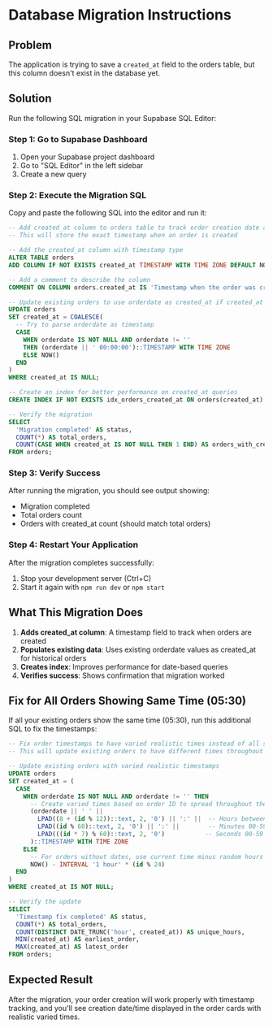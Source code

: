 # Database Migration Instructions

## Problem
The application is trying to save a `created_at` field to the orders table, but this column doesn't exist in the database yet.

## Solution
Run the following SQL migration in your Supabase SQL Editor:

### Step 1: Go to Supabase Dashboard
1. Open your Supabase project dashboard
2. Go to "SQL Editor" in the left sidebar
3. Create a new query

### Step 2: Execute the Migration SQL
Copy and paste the following SQL into the editor and run it:

```sql
-- Add created_at column to orders table to track order creation date and time
-- This will store the exact timestamp when an order is created

-- Add the created_at column with timestamp type
ALTER TABLE orders 
ADD COLUMN IF NOT EXISTS created_at TIMESTAMP WITH TIME ZONE DEFAULT NOW();

-- Add a comment to describe the column
COMMENT ON COLUMN orders.created_at IS 'Timestamp when the order was created';

-- Update existing orders to use orderdate as created_at if created_at is null
UPDATE orders 
SET created_at = COALESCE(
  -- Try to parse orderdate as timestamp
  CASE 
    WHEN orderdate IS NOT NULL AND orderdate != '' 
    THEN (orderdate || ' 00:00:00')::TIMESTAMP WITH TIME ZONE
    ELSE NOW()
  END
)
WHERE created_at IS NULL;

-- Create an index for better performance on created_at queries
CREATE INDEX IF NOT EXISTS idx_orders_created_at ON orders(created_at);

-- Verify the migration
SELECT 
  'Migration completed' AS status,
  COUNT(*) AS total_orders,
  COUNT(CASE WHEN created_at IS NOT NULL THEN 1 END) AS orders_with_created_at
FROM orders;
```

### Step 3: Verify Success
After running the migration, you should see output showing:
- Migration completed
- Total orders count
- Orders with created_at count (should match total orders)

### Step 4: Restart Your Application
After the migration completes successfully:
1. Stop your development server (Ctrl+C)
2. Start it again with `npm run dev` or `npm start`

## What This Migration Does
1. **Adds created_at column**: A timestamp field to track when orders are created
2. **Populates existing data**: Uses existing orderdate values as created_at for historical orders
3. **Creates index**: Improves performance for date-based queries
4. **Verifies success**: Shows confirmation that migration worked

## Fix for All Orders Showing Same Time (05:30)

If all your existing orders show the same time (05:30), run this additional SQL to fix the timestamps:

```sql
-- Fix order timestamps to have varied realistic times instead of all showing 05:30
-- This will update existing orders to have different times throughout the day

-- Update existing orders with varied realistic timestamps
UPDATE orders 
SET created_at = (
  CASE 
    WHEN orderdate IS NOT NULL AND orderdate != '' THEN
      -- Create varied times based on order ID to spread throughout the day
      (orderdate || ' ' || 
        LPAD((8 + (id % 12))::text, 2, '0') || ':' ||  -- Hours between 08:00 and 19:59
        LPAD((id % 60)::text, 2, '0') || ':' ||        -- Minutes 00-59
        LPAD(((id * 7) % 60)::text, 2, '0')           -- Seconds 00-59
      )::TIMESTAMP WITH TIME ZONE
    ELSE 
      -- For orders without dates, use current time minus random hours
      NOW() - INTERVAL '1 hour' * (id % 24)
  END
)
WHERE created_at IS NOT NULL;

-- Verify the update
SELECT 
  'Timestamp fix completed' AS status,
  COUNT(*) AS total_orders,
  COUNT(DISTINCT DATE_TRUNC('hour', created_at)) AS unique_hours,
  MIN(created_at) AS earliest_order,
  MAX(created_at) AS latest_order
FROM orders;
```

## Expected Result
After the migration, your order creation will work properly with timestamp tracking, and you'll see creation date/time displayed in the order cards with realistic varied times.